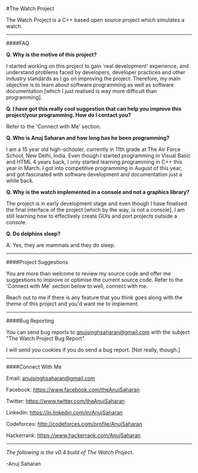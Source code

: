 #The Watch Project

The Watch Project is a C++ based open source project which simulates a watch.

---

####FAQ

**Q. Why is the motive of this project?**

I started working on this project to gain 'real development' experience, and understand problems faced by developers, developer practices and other industry standards as I go on improving the project. Therefore, my main objective is to learn about software programming as well as software documentation [which I just realised is way more difficult than programming]. 
   
**Q. I have got this really cool suggestion that can help you improve this project/your programming. How do I contact you?**

Refer to the 'Connect with Me' section. 

**Q.  Who is Anuj Saharan and how long has he been programming?**

I am a 15 year old high-schooler, currently in 11th grade at The Air Force School, New Delhi, India. Even though I started programming in Visual Basic and HTML 4 years back, I only started learning programming in C++ this year in March. I got into competitive programming in August of this year, and got fascinated with software development and documentation just a while back. 

**Q. Why is the watch implemented in a console and not a graphics library?**

The project is in early development stage and even though I have finalised the final interface of the project [which by the way, is not a console], I am still learning how to effectively create GUIs and port projects outside a console.

**Q. Do dolphins sleep?**

A. Yes, they are mammals and they do sleep.

---

####Project Suggestions

You are more than welcome to review my source code and offer me suggestions to improve or optimise the current source code. Refer to the 'Connect with Me' section below to well, connect with me.  

Reach out to me if there is any feature that you think goes along with the theme of this project and you'd want me to implement.

---

####Bug Reporting

You can send bug reports to anujsinghsaharan@gmail.com with the subject "The Watch Project Bug Report".

I will send you cookies if you do send a bug report. [Not really, though.] 

---

####Connect With Me

Email: anujsinghsaharan@gmail.com

Facebook: https://www.facebook.com/theAnujSaharan

Twitter: https://www.twitter.com/theAnujSaharan

LinkedIn: https://in.linkedin.com/in/AnujSaharan

Codeforces: http://codeforces.com/profile/AnujSaharan

Hackerrank: https://www.hackerrank.com/AnujSaharan

---

*The following is the v0.4 build of The Watch Project.*

-Anuj Saharan

